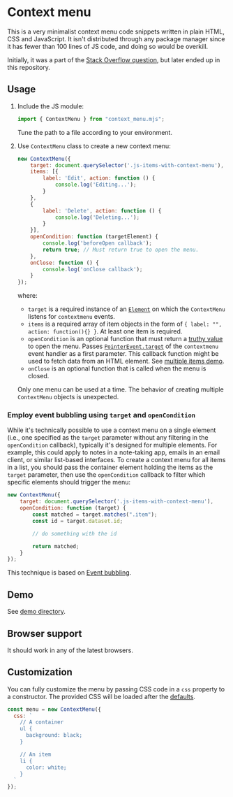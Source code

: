 # Context menu

This is a very minimalist context menu code snippets written in plain HTML, CSS and JavaScript. It isn't distributed through any package manager
since it has fewer than 100 lines of JS code, and doing so would be overkill.

Initially, it was a part of the [Stack Overflow question](https://stackoverflow.com/q/4909167/2987689), but later ended up in this repository.

## Usage

1. Include the JS module:
    ```javascript
    import { ContextMenu } from "context_menu.mjs";
    ```
    Tune the path to a file according to your environment.
2. Use `ContextMenu` class to create a new context menu:

    ```javascript
    new ContextMenu({
        target: document.querySelector('.js-items-with-context-menu'),
        items: [{
            label: 'Edit', action: function () {
                console.log('Editing...');
            }
        },
        {
            label: 'Delete', action: function () {
                console.log('Deleting...');
            }
        }],
        openCondition: function (targetElement) {
            console.log('beforeOpen callback');
            return true; // Must return true to open the menu.
        },
        onClose: function () {
            console.log('onClose callback');
        }
    });
    ```

    where:

    - `target` is a required instance of an [`Element`](https://developer.mozilla.org/en-US/docs/Web/API/Element) on which the `ContextMenu` listens
    for `contextmenu` events.
    - `items` is a required array of item objects in the form of `{ label: "", action: function(){} }`. At least one item is required.
    - `openCondition` is an optional function that must return a [truthy value](https://developer.mozilla.org/en-US/docs/Glossary/Truthy) to open the
    menu. Passes [`PointerEvent.target`](https://developer.mozilla.org/en-US/docs/Web/API/Event/target) of the `contextmenu` event handler as a first
    parameter. This callback function might be used to fetch data from an HTML element. See [multiple items demo](demo/multiple_items.html).
    - `onClose` is an optional function that is called when the menu is closed.

    Only one menu can be used at a time. The behavior of creating multiple `ContextMenu` objects is unexpected.

### Employ event bubbling using `target` and `openCondition`

While it's technically possible to use a context menu on a single element (i.e., one specified as the `target` parameter without any filtering in the
`openCondition` callback), typically it's designed for multiple elements. For example, this could apply to notes in a note-taking app, emails in an
email client, or similar list-based interfaces. To create a context menu for all items in a list, you should pass the container element holding the items
as the `target` parameter, then use the `openCondition` callback to filter which specific elements should trigger the menu:

```js
new ContextMenu({
    target: document.querySelector('.js-items-with-context-menu'),
    openCondition: function (target) {
        const matched = target.matches(".item");
        const id = target.dataset.id;

        // do something with the id

        return matched;
    }
});
```

This technique is based on [Event bubbling](https://developer.mozilla.org/en-US/docs/Learn_web_development/Core/Scripting/Event_bubbling).

## Demo

See [demo directory](demo).

## Browser support

It should work in any of the latest browsers.

## Customization

You can fully customize the menu by passing CSS code in a `css` property to a constructor. The provided CSS will be loaded after
the [defaults](context_menu.mjs#L6).

```javascript
const menu = new ContextMenu({
  css: `
    // A container
    ul {
      background: black;
    }

    // An item
    li {
      color: white;
    }
  `
});
```
